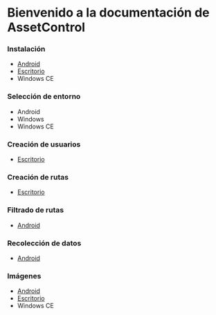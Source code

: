 # Bienvenido a la documentación de AssetControl

### Instalación

- [Android](install%2Fdata_collector_android%2Finstall.md)
- [Escritorio](install%2Fdesktop%2Finstall.md)
- Windows CE

### Selección de entorno

- Android
- Windows
- Windows CE

### Creación de usuarios

- [Escritorio](software%2Fdesktop%2Fuser%2Findex.md)

### Creación de rutas

- [Escritorio](software%2Fdesktop%2Froute%2Findex.md)

### Filtrado de rutas

- [Android](software%2Fdata_collector_android%2Fconfiguration%2Froute_filter%2Findex.md)

### Recolección de datos

- [Android](software%2Fdata_collector_android%2Froute_process%2Findex.md)

### Imágenes

- [Android](software%2Fdata_collector_android%2Fimage_control%2Fimage_control.md)
- [Escritorio](software%2Fdesktop%2Fimage_control%2Fimage_control.md)
- Windows CE
